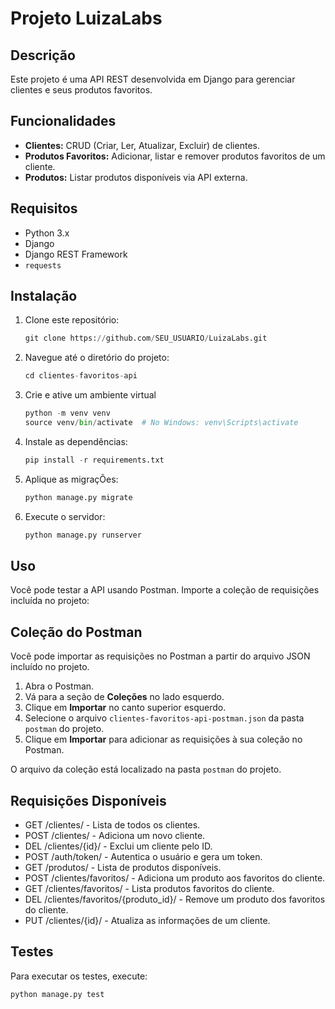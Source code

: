 # Projeto LuizaLabs

## Descrição
Este projeto é uma API REST desenvolvida em Django para gerenciar clientes e seus produtos favoritos.

## Funcionalidades
- **Clientes:** CRUD (Criar, Ler, Atualizar, Excluir) de clientes.
- **Produtos Favoritos:** Adicionar, listar e remover produtos favoritos de um cliente.
- **Produtos:** Listar produtos disponíveis via API externa.

## Requisitos
- Python 3.x
- Django
- Django REST Framework
- `requests`

## Instalação

1. Clone este repositório:
   ```python
   git clone https://github.com/SEU_USUARIO/LuizaLabs.git

2. Navegue até o diretório do projeto:
   ```python
   cd clientes-favoritos-api

3. Crie e ative um ambiente virtual
   ```python
   python -m venv venv
   source venv/bin/activate  # No Windows: venv\Scripts\activate

4. Instale as dependências:
   ```python
   pip install -r requirements.txt

5. Aplique as migraçÕes:
   ```python
   python manage.py migrate

6. Execute o servidor:
   ```python
   python manage.py runserver

## Uso

Você pode testar a API usando Postman. Importe a coleção de requisições incluída no projeto:

## Coleção do Postman

Você pode importar as requisições no Postman a partir do arquivo JSON incluído no projeto.

1. Abra o Postman.
2. Vá para a seção de **Coleções** no lado esquerdo.
3. Clique em **Importar** no canto superior esquerdo.
4. Selecione o arquivo `clientes-favoritos-api-postman.json` da pasta `postman` do projeto.
5. Clique em **Importar** para adicionar as requisições à sua coleção no Postman.

O arquivo da coleção está localizado na pasta `postman` do projeto.

## Requisições Disponíveis

- GET /clientes/ - Lista de todos os clientes.
- POST /clientes/ - Adiciona um novo cliente.
- DEL /clientes/{id}/ - Exclui um cliente pelo ID.
- POST /auth/token/ - Autentica o usuário e gera um token.
- GET /produtos/ - Lista de produtos disponíveis.
- POST /clientes/favoritos/ - Adiciona um produto aos favoritos do cliente.
- GET /clientes/favoritos/ - Lista produtos favoritos do cliente.
- DEL /clientes/favoritos/{produto_id}/ - Remove um produto dos favoritos do cliente.
- PUT /clientes/{id}/ - Atualiza as informações de um cliente.

## Testes

Para executar os testes, execute:
   ```python
   python manage.py test
